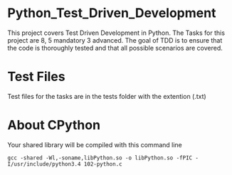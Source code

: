 # Python_Test_Driven_Development

This project covers Test Driven Development in Python. The Tasks for this project are 8, 5 mandatory 3 advanced.
The goal of TDD is to ensure that the code is thoroughly tested and that all possible scenarios are covered.

# Test Files
Test files for the tasks are in the tests folder with the extention (.txt)

# About CPython
Your shared library will be compiled with this command line
```
gcc -shared -Wl,-soname,libPython.so -o libPython.so -fPIC -I/usr/include/python3.4 102-python.c
```
